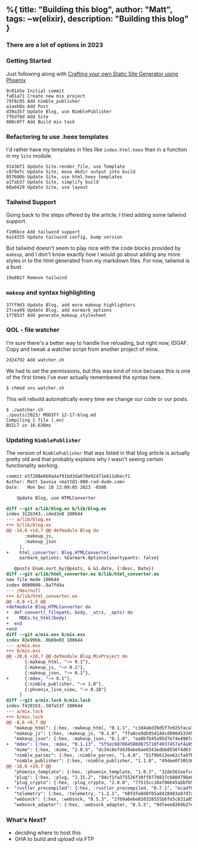 %{
  title: "Building this blog",
  author: "Matt",
  tags: ~w(elixir),
  description: "Building this blog"
}
---
### There are a lot of options in 2023

### Getting Started

Just following along with [Crafting your own Static Site Generator using Phoenix](https://fly.io/phoenix-files/crafting-your-own-static-site-generator-using-phoenix/)

```
9c01e5e Initial commit
fa01a71 Create new mix project
79f8c05 Add nimble_publisher
a1aeb8a Add Post
d39a357 Update Blog, use NimblePublisher
7fbdf8d Add Site
080c0f7 Add Build mix task
```

### Refactoring to use .heex templates

I'd rather have my templates in files like `index.html.heex` than in a function in my `Site` module.

```
91436f1 Update Site.render_file, use Template
c870efc Update Site, move mkdir output into build
957600b Update Site, use html.heex templates
a1fab37 Update Site, simplify build
60a0429 Update Site, use layout
```

### Tailwind Support

Going back to the steps offered by the article, I tried adding some tailwind support.

```
f2d6bce Add tailwind support
6a14255 Update tailwind config, bump version
```

But tailwind doesn't seem to play nice with the code blocks provided by `makeup`, and I don't know exactly how I would go about adding any more styles in to the html generated from my markdown files.
For now, tailwind is a bust.

```
19a8827 Remove tailwind
```

### `makeup` and syntax highlighting

```
37ff9d3 Update Blog, add more makeup highlighters
27cea99 Update Blog, add earmark_options
1f7853f Add generate_makeup_stylesheet
```

### QOL - file watcher

I'm sure there's a better way to handle live reloading, but right now, IDGAF.
Copy and tweak a watcher script from another project of mine.

```
2d24792 Add watcher.sh
```

We had to set the permissions, but this was kind of nice becuase this is one of the first times I've ever actually remembered the syntax here.

```
$ chmod u+x watcher.sh
```

This will rebuild automatically every time we change our code or our posts.

```
$ ./watcher.sh
./posts/2023/ MODIFY 12-17-blog.md
Compiling 1 file (.ex)
BUILT in 16.638ms
```

### Updating `NimblePublisher`

The version of `NimblePublisher` that was listed in that blog article is actually pretty old and that probably explains why I wasn't seeing certain functionality working.

```diff
commit e5f288e6b9adaf91bd3da678e92471e611dbecf1
Author: Matt Savoia <matt@1-800-rad-dude.com>
Date:   Mon Dec 18 13:09:05 2023 -0500

    Update Blog, use HTMLConverter

diff --git a/lib/blog.ex b/lib/blog.ex
index 312b343..cded3e0 100644
--- a/lib/blog.ex
+++ b/lib/blog.ex
@@ -14,6 +14,7 @@ defmodule Blog do
       :makeup_js,
       :makeup_json
     ],
+    html_converter: Blog.HTMLConverter,
     earmark_options: %Earmark.Options{smartypants: false}

   @posts Enum.sort_by(@posts, & &1.date, {:desc, Date})
diff --git a/lib/html_converter.ex b/lib/html_converter.ex
new file mode 100644
index 0000000..8a7fd4a
--- /dev/null
+++ b/lib/html_converter.ex
@@ -0,0 +1,5 @@
+defmodule Blog.HTMLConverter do
+  def convert(_filepath, body, _atrs, _opts) do
+    MDEx.to_html(body)
+  end
+end
diff --git a/mix.exs b/mix.exs
index 83e99bb..0b89e03 100644
--- a/mix.exs
+++ b/mix.exs
@@ -28,6 +28,7 @@ defmodule Blog.MixProject do
       {:makeup_html, "~> 0.1"},
       {:makeup_js, "~> 0.1"},
       {:makeup_json, "~> 0.1"},
+      {:mdex, "~> 0.1"},
       {:nimble_publisher, "~> 1.0"},
       {:phoenix_live_view, "~> 0.18"}
     ]
diff --git a/mix.lock b/mix.lock
index f420163..587a53f 100644
--- a/mix.lock
+++ b/mix.lock
@@ -8,6 +8,7 @@
   "makeup_html": {:hex, :makeup_html, "0.1.1", "c3d4abd39d5f7e925faca72ada6e9cc5c6f5fa7cd5bc0158315832656cf14d7f", [:mix], [{:makeup, "~> 1.0", [hex: :makeup, repo: "hexpm", optional: false]}], "hexpm", "44f2a61bc5243645dd7fafeaa6cc28793cd22f3c76b861e066168f9a5b2c26a4"},
   "makeup_js": {:hex, :makeup_js, "0.1.0", "ffa8ce9db95d14dcd09045334539d5992d540d63598c592d4805b7674bdd6675", [:mix], [{:makeup, "~> 1.0", [hex: :makeup, repo: "hexpm", optional: false]}], "hexpm", "3f0c1a5eb52c9737b1679c926574e83bb260ccdedf08b58ee96cca7c685dea75"},
   "makeup_json": {:hex, :makeup_json, "0.1.0", "ea8b7b45a95d7e74e4907a9d12669b05b6858ed90d0a5fc3412b26623f9aa7af", [:mix], [{:makeup, "~> 1.0", [hex: :makeup, repo: "hexpm", optional: false]}, {:nimble_parsec, "~> 1.1", [hex: :nimble_parsec, repo: "hexpm", optional: false]}], "hexpm", "7b79e8bf88ca9e2f7757c167feac2385479e1b773f37390b8e1b8ff014d4e7ca"},
+  "mdex": {:hex, :mdex, "0.1.13", "5f5ec607084500d875718f4937457af4a9509ae1bac8b74b69319bda6d566881", [:mix], [{:rustler, "~> 0.29", [hex: :rustler, repo: "hexpm", optional: true]}, {:rustler_precompiled, "~> 0.6", [hex: :rustler_precompiled, repo: "hexpm", optional: false]}], "hexpm", "0b248afe39f7019f6dad6e9db3f99a6f3fac2675b829b31883e79ea8f63766f1"},
   "mime": {:hex, :mime, "2.0.5", "dc34c8efd439abe6ae0343edbb8556f4d63f178594894720607772a041b04b02", [:mix], [], "hexpm", "da0d64a365c45bc9935cc5c8a7fc5e49a0e0f9932a761c55d6c52b142780a05c"},
   "nimble_parsec": {:hex, :nimble_parsec, "1.4.0", "51f9b613ea62cfa97b25ccc2c1b4216e81df970acd8e16e8d1bdc58fef21370d", [:mix], [], "hexpm", "9c565862810fb383e9838c1dd2d7d2c437b3d13b267414ba6af33e50d2d1cf28"},
   "nimble_publisher": {:hex, :nimble_publisher, "1.1.0", "49dee0f30536140268996660a5927d0282946949c35c88ccc6da11a19231b4b6", [:mix], [{:earmark, "~> 1.4", [hex: :earmark, repo: "hexpm", optional: false]}, {:makeup, "~> 1.0", [hex: :makeup, repo: "hexpm", optional: false]}], "hexpm", "80fb42d8d1e34f41ff29fc2a1ae6ab86ea7b764b3c2d38e5268a43cf33825782"},
@@ -18,6 +19,7 @@
   "phoenix_template": {:hex, :phoenix_template, "1.0.3", "32de561eefcefa951aead30a1f94f1b5f0379bc9e340bb5c667f65f1edfa4326", [:mix], [{:phoenix_html, "~> 2.14.2 or ~> 3.0", [hex: :phoenix_html, repo: "hexpm", optional: true]}], "hexpm", "16f4b6588a4152f3cc057b9d0c0ba7e82ee23afa65543da535313ad8d25d8e2c"},
   "plug": {:hex, :plug, "1.15.2", "94cf1fa375526f30ff8770837cb804798e0045fd97185f0bb9e5fcd858c792a3", [:mix], [{:mime, "~> 1.0 or ~> 2.0", [hex: :mime, repo: "hexpm", optional: false]}, {:plug_crypto, "~> 1.1.1 or ~> 1.2 or ~> 2.0", [hex: :plug_crypto, repo: "hexpm", optional: false]}, {:telemetry, "~> 0.4.3 or ~> 1.0", [hex: :telemetry, repo: "hexpm", optional: false]}], "hexpm", "02731fa0c2dcb03d8d21a1d941bdbbe99c2946c0db098eee31008e04c6283615"},
   "plug_crypto": {:hex, :plug_crypto, "2.0.0", "77515cc10af06645abbfb5e6ad7a3e9714f805ae118fa1a70205f80d2d70fe73", [:mix], [], "hexpm", "53695bae57cc4e54566d993eb01074e4d894b65a3766f1c43e2c61a1b0f45ea9"},
+  "rustler_precompiled": {:hex, :rustler_precompiled, "0.7.1", "ecadf02cc59a0eccbaed6c1937303a5827fbcf60010c541595e6d3747d3d0f9f", [:mix], [{:castore, "~> 0.1 or ~> 1.0", [hex: :castore, repo: "hexpm", optional: false]}, {:rustler, "~> 0.23", [hex: :rustler, repo: "hexpm", optional: true]}], "hexpm", "b9e4657b99a1483ea31502e1d58c464bedebe9028808eda45c3a429af4550c66"},
   "telemetry": {:hex, :telemetry, "1.2.1", "68fdfe8d8f05a8428483a97d7aab2f268aaff24b49e0f599faa091f1d4e7f61c", [:rebar3], [], "hexpm", "dad9ce9d8effc621708f99eac538ef1cbe05d6a874dd741de2e689c47feafed5"},
   "websock": {:hex, :websock, "0.5.3", "2f69a6ebe810328555b6fe5c831a851f485e303a7c8ce6c5f675abeb20ebdadc", [:mix], [], "hexpm", "6105453d7fac22c712ad66fab1d45abdf049868f253cf719b625151460b8b453"},
   "websock_adapter": {:hex, :websock_adapter, "0.5.5", "9dfeee8269b27e958a65b3e235b7e447769f66b5b5925385f5a569269164a210", [:mix], [{:bandit, ">= 0.6.0", [hex: :bandit, repo: "hexpm", optional: true]}, {:plug, "~> 1.14", [hex: :plug, repo: "hexpm", optional: false]}, {:plug_cowboy, "~> 2.6", [hex: :plug_cowboy, repo: "hexpm", optional: true]}, {:websock, "~> 0.5", [hex: :websock, repo: "hexpm", optional: false]}], "hexpm", "4b977ba4a01918acbf77045ff88de7f6972c2a009213c515a445c48f224ffce9"},
```

### What's Next?

- deciding where to host this
- GHA to build and upload via FTP
